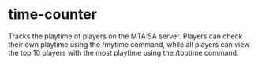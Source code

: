# time-counter
Tracks the playtime of players on the MTA:SA server. Players can check their own playtime using the /mytime command, while all players can view the top 10 players with the most playtime using the /toptime command.
